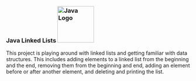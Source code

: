 <h3>Java Linked Lists <img src="https://dev.java/assets/images/java-logo-vert-blk.png" alt="Java Logo" width="100"/></h3>
This project is playing around with linked lists and getting familiar with data structures.
This includes adding elements to a linked list from the beginning and the end, removing them from the beginning and end, adding an element before or after another element, and deleting and printing the list.
